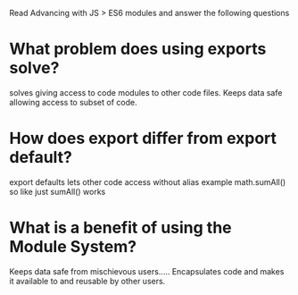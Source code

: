 Read Advancing with JS > ES6 modules and answer the following questions
# What problem does using exports solve?
solves giving access to code modules to other code files.
Keeps data safe allowing access to subset of code.

# How does export differ from export default?
export defaults lets other code access without alias example math.sumAll() so like just sumAll() works

# What is a benefit of using the Module System?

Keeps data safe from mischievous users.....  Encapsulates code and makes it available to and reusable by other users.